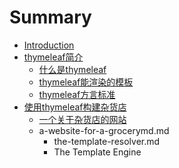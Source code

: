 # Summary

* [Introduction](README.md)
* [thymeleaf简介](introducing-thymeleaf.md)
  * [什么是thymeleaf](1.1whatisthymeleaf.md)
  * [thymeleaf能渲染的模板](1.2processTemp.md)
  * [thymeleaf方言标准](1.3dialects.md)
* [使用thymeleaf构建杂货店](shi-yong-thymeleaf-gou-jian-za-huo-dian.md)
  * [一个关于杂货店的网站](shi-yong-thymeleaf-gou-jian-za-huo-dian/creating-and-configuring-the-template-enginemd.md)
  * a-website-for-a-grocerymd.md
    * the-template-resolver.md
    * The Template Engine

